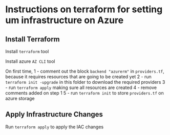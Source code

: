 # Instructions on terraform for setting um infrastructure on Azure

## Install Terraform

Install `terraform` tool

Install azure `AZ CLI` tool

On first time,
1 - comment out the block `backend "azurerm"` in `providers.tf`, because it requires resources that are going to be created yet
2 - run `terraform init -upgrade` in this folder to download the required providers
3 - run `terraform apply` making sure all resources are created
4 - remove comments added on step 1
5 - run `terraform init` to store `providers.tf` on azure storage

## Apply Infrastructure Changes

Run `terraform apply` to apply the IAC changes

